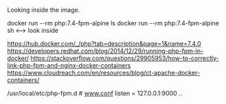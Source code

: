 
Looking inside the image. 

docker run --rm  php:7.4-fpm-alpine ls 
docker run --rm  php:7.4-fpm-alpine sh  <--> look inside

https://hub.docker.com/_/php?tab=description&page=1&name=7.4.0
https://developers.redhat.com/blog/2014/12/29/running-php-fpm-in-docker/
https://stackoverflow.com/questions/29905953/how-to-correctly-link-php-fpm-and-nginx-docker-containers
https://www.cloudreach.com/en/resources/blog/ct-apache-docker-containers/




/usr/local/etc/php-fpm.d # www.conf 
listen = 127.0.0.1:9000 .. 



